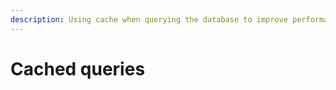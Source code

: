 ```yaml
---
description: Using cache when querying the database to improve performance.
---
```


# Cached queries


